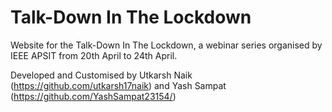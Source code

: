 # Talk-Down In The Lockdown
Website for the Talk-Down In The Lockdown, a webinar series organised by IEEE APSIT from 20th April to 24th April.

Developed and Customised by Utkarsh Naik (https://github.com/utkarsh17naik) and Yash Sampat (https://github.com/YashSampat23154/)

